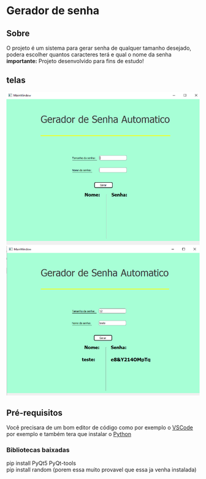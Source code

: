 # Gerador de senha

## Sobre
O projeto é um sistema para gerar senha de qualquer tamanho desejado, podera escolher quantos caracteres terá e qual o nome da senha 
**importante:** Projeto desenvolvido para fins de estudo!
## telas
<div>
<img src="https://github.com/Murilo-Nep0muceno/imgs/blob/master/tela1_gerador_senha.png" widht="700px"/> 
</div>
<div>
<img src="https://github.com/Murilo-Nep0muceno/imgs/blob/master/tela2_gerador_senha.png" widht="700px"/> 
</div>

## Pré-requisitos
Você precisara de um bom editor de código como por exemplo o <a href="https://code.visualstudio.com/download">VSCode</a> por exemplo e também tera que instalar o <a href="https://www.python.org/">Python </a> <br>

### Bibliotecas baixadas <br>
  pip install PyQt5 PyQt-tools <br>
  pip install random (porem essa muito provavel que essa ja venha instalada)
